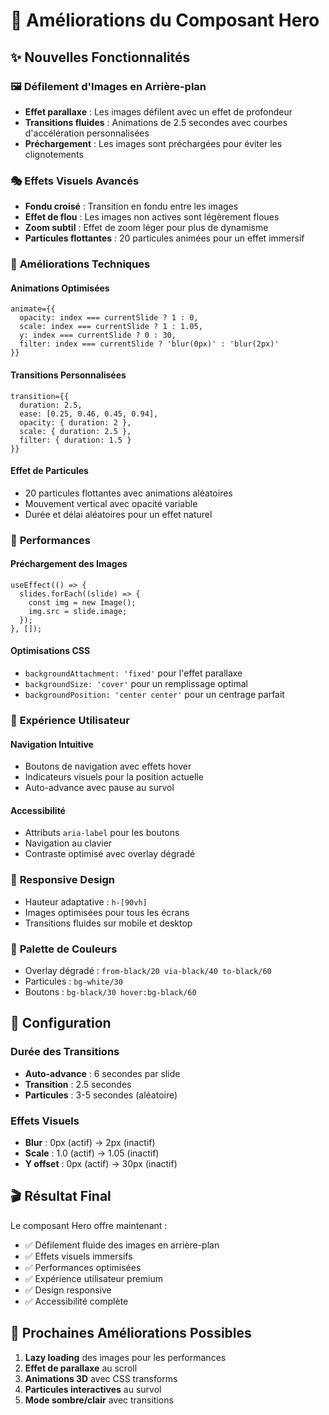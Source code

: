 # 🎨 Améliorations du Composant Hero

## ✨ Nouvelles Fonctionnalités

### 🖼️ **Défilement d'Images en Arrière-plan**
- **Effet parallaxe** : Les images défilent avec un effet de profondeur
- **Transitions fluides** : Animations de 2.5 secondes avec courbes d'accélération personnalisées
- **Préchargement** : Les images sont préchargées pour éviter les clignotements

### 🎭 **Effets Visuels Avancés**
- **Fondu croisé** : Transition en fondu entre les images
- **Effet de flou** : Les images non actives sont légèrement floues
- **Zoom subtil** : Effet de zoom léger pour plus de dynamisme
- **Particules flottantes** : 20 particules animées pour un effet immersif

### 🎨 **Améliorations Techniques**

#### **Animations Optimisées**
```tsx
animate={{ 
  opacity: index === currentSlide ? 1 : 0,
  scale: index === currentSlide ? 1 : 1.05,
  y: index === currentSlide ? 0 : 30,
  filter: index === currentSlide ? 'blur(0px)' : 'blur(2px)'
}}
```

#### **Transitions Personnalisées**
```tsx
transition={{ 
  duration: 2.5,
  ease: [0.25, 0.46, 0.45, 0.94],
  opacity: { duration: 2 },
  scale: { duration: 2.5 },
  filter: { duration: 1.5 }
}}
```

#### **Effet de Particules**
- 20 particules flottantes avec animations aléatoires
- Mouvement vertical avec opacité variable
- Durée et délai aléatoires pour un effet naturel

### 🚀 **Performances**

#### **Préchargement des Images**
```tsx
useEffect(() => {
  slides.forEach((slide) => {
    const img = new Image();
    img.src = slide.image;
  });
}, []);
```

#### **Optimisations CSS**
- `backgroundAttachment: 'fixed'` pour l'effet parallaxe
- `backgroundSize: 'cover'` pour un remplissage optimal
- `backgroundPosition: 'center center'` pour un centrage parfait

### 🎯 **Expérience Utilisateur**

#### **Navigation Intuitive**
- Boutons de navigation avec effets hover
- Indicateurs visuels pour la position actuelle
- Auto-advance avec pause au survol

#### **Accessibilité**
- Attributs `aria-label` pour les boutons
- Navigation au clavier
- Contraste optimisé avec overlay dégradé

### 📱 **Responsive Design**
- Hauteur adaptative : `h-[90vh]`
- Images optimisées pour tous les écrans
- Transitions fluides sur mobile et desktop

### 🎨 **Palette de Couleurs**
- Overlay dégradé : `from-black/20 via-black/40 to-black/60`
- Particules : `bg-white/30`
- Boutons : `bg-black/30 hover:bg-black/60`

## 🔧 **Configuration**

### **Durée des Transitions**
- **Auto-advance** : 6 secondes par slide
- **Transition** : 2.5 secondes
- **Particules** : 3-5 secondes (aléatoire)

### **Effets Visuels**
- **Blur** : 0px (actif) → 2px (inactif)
- **Scale** : 1.0 (actif) → 1.05 (inactif)
- **Y offset** : 0px (actif) → 30px (inactif)

## 🎬 **Résultat Final**

Le composant Hero offre maintenant :
- ✅ Défilement fluide des images en arrière-plan
- ✅ Effets visuels immersifs
- ✅ Performances optimisées
- ✅ Expérience utilisateur premium
- ✅ Design responsive
- ✅ Accessibilité complète

## 🚀 **Prochaines Améliorations Possibles**

1. **Lazy loading** des images pour les performances
2. **Effet de parallaxe** au scroll
3. **Animations 3D** avec CSS transforms
4. **Particules interactives** au survol
5. **Mode sombre/clair** avec transitions
